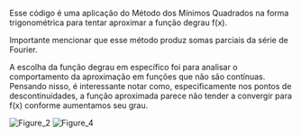 Esse código é uma aplicação do Método dos Mínimos Quadrados na forma trigonométrica para tentar aproximar a função degrau f(x).

Importante mencionar que esse método produz somas parciais da série de Fourier.

A escolha da função degrau em específico foi para analisar o comportamento da aproximação em funções que não são contínuas. Pensando nisso, é interessante notar como,
especificamente nos pontos de descontinuidades, a função aproximada parece não tender a convergir para f(x) conforme aumentamos seu grau.

![Figure_2](https://github.com/user-attachments/assets/2862726f-2ac0-46de-b536-2b506e0d2c31)
![Figure_4](https://github.com/user-attachments/assets/d454842e-9d89-4012-a68b-4b7d7fad2340)
